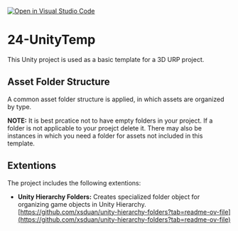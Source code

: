 [![Open in Visual Studio Code](https://classroom.github.com/assets/open-in-vscode-718a45dd9cf7e7f842a935f5ebbe5719a5e09af4491e668f4dbf3b35d5cca122.svg)](https://classroom.github.com/online_ide?assignment_repo_id=13822029&assignment_repo_type=AssignmentRepo)
# 24-UnityTemp
This Unity project is used as a basic template for a 3D URP project.

## Asset Folder Structure
A common asset folder structure is applied, in which assets are organized by type. 

**NOTE:** It is best prcatice not to have empty folders in your project. If a folder is not applicable to your proejct delete it. There may also be instances in which you need a folder for assets not included in this template.  

## Extentions

The project includes the following extentions:

- **Unity Hierarchy Folders:** Creates specialized folder object for organizing game objects in Unity Hierarchy. [https://github.com/xsduan/unity-hierarchy-folders?tab=readme-ov-file](https://github.com/xsduan/unity-hierarchy-folders?tab=readme-ov-file)


